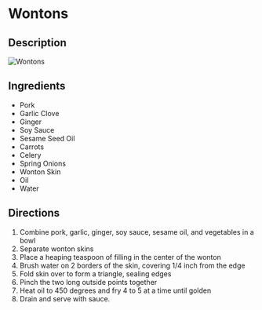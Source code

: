 # Wontons

## Description
![Wontons](https://www.themealdb.com/images/media/meals/1525876468.jpg "Wontons")

## Ingredients
- Pork
- Garlic Clove
- Ginger
- Soy Sauce
- Sesame Seed Oil
- Carrots
- Celery
- Spring Onions
- Wonton Skin
- Oil
- Water

## Directions
1. Combine pork, garlic, ginger, soy sauce, sesame oil, and vegetables in a bowl
2. Separate wonton skins
3. Place a heaping teaspoon of filling in the center of the wonton
4. Brush water on 2 borders of the skin, covering 1/4 inch from the edge
5. Fold skin over to form a triangle, sealing edges
6. Pinch the two long outside points together
7. Heat oil to 450 degrees and fry 4 to 5 at a time until golden
8. Drain and serve with sauce.
